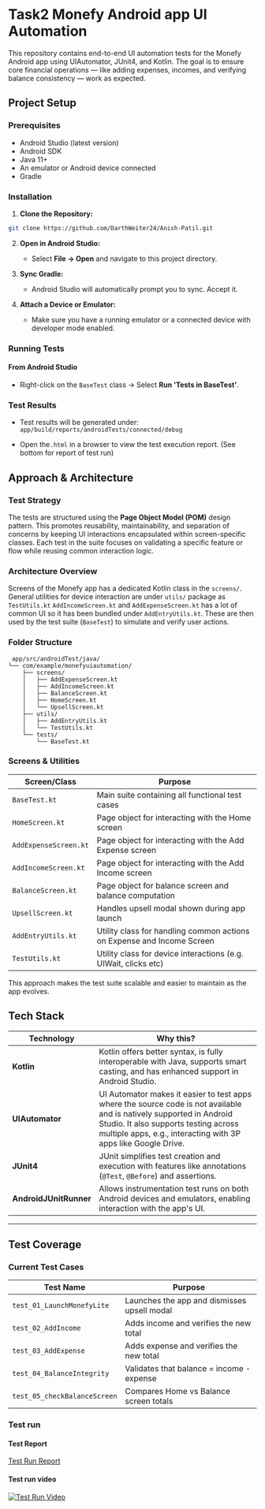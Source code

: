# Task2 Monefy Android app UI Automation

This repository contains end-to-end UI automation tests for the Monefy Android app using UIAutomator, JUnit4, and Kotlin. The goal is to ensure core financial operations — like adding expenses, incomes, and verifying balance consistency — work as expected.

## Project Setup

### Prerequisites

- Android Studio (latest version)
- Android SDK
- Java 11+
- An emulator or Android device connected
- Gradle
  
### Installation

1. **Clone the Repository:**

```bash
git clone https://github.com/DarthWeiter24/Anish-Patil.git
```
2. **Open in Android Studio:**

   - Select **File → Open** and navigate to this project directory.

3. **Sync Gradle:**

   - Android Studio will automatically prompt you to sync. Accept it.

4. **Attach a Device or Emulator:**

   - Make sure you have a running emulator or a connected device with developer mode enabled.

### Running Tests

#### From Android Studio

- Right-click on the `BaseTest` class → Select **Run 'Tests in BaseTest'**.

### Test Results

- Test results will be generated under:
`app/build/reports/androidTests/connected/debug`

- Open the`.html` in a browser to view the test execution report. (See bottom for report of test run)


## Approach & Architecture

### Test Strategy

The tests are structured using the **Page Object Model (POM)** design pattern. This promotes reusability, maintainability, and separation of concerns by keeping UI interactions encapsulated within screen-specific classes. Each test in the suite focuses on validating a specific feature or flow while reusing common interaction logic.

### Architecture Overview

 Screens of the Monefy app has a dedicated Kotlin class in the `screens/`.
General utilities for device interaction are under `utils/` package as `TestUtils.kt`
`AddIncomeScreen.kt` and `AddExpenseScreen.kt` has a lot of common UI so it has been bundled under `AddEntryUtils.kt`. These are then used by the test suite (`BaseTest`) to simulate and verify user actions.

### Folder Structure
```
 app/src/androidTest/java/
└── com/example/monefyuiautomation/
    ├── screens/
    │   ├── AddExpenseScreen.kt
    │   ├── AddIncomeScreen.kt
    │   ├── BalanceScreen.kt
    │   ├── HomeScreen.kt
    │   └── UpsellScreen.kt
    ├── utils/
    │   ├── AddEntryUtils.kt
    │   └── TestUtils.kt
    └── tests/
        └── BaseTest.kt
```

### Screens & Utilities


| Screen/Class         | Purpose                                                                 |
|----------------------|-------------------------------------------------------------------------|
| `BaseTest.kt`         | Main suite containing all functional test cases                         |
| `HomeScreen.kt`       | Page object for interacting with the Home screen                        |
| `AddExpenseScreen.kt` | Page object for interacting with the Add Expense screen                 |
| `AddIncomeScreen.kt`  | Page object for interacting with the Add Income screen                  |
| `BalanceScreen.kt`    | Page object for balance screen and balance computation                  |
| `UpsellScreen.kt`     | Handles upsell modal shown during app launch                            |
| `AddEntryUtils.kt`    | Utility class for handling common actions on Expense and Income Screen  |
| `TestUtils.kt`        | Utility class for device interactions (e.g. UIWait, clicks etc)         |


This approach makes the test suite scalable and easier to maintain as the app evolves.

## Tech Stack

| Technology            | Why this?                                                                                                      |
|-----------------------|----------------------------------------------------------------------------------------------------------------|
| **Kotlin**             | Kotlin offers better syntax, is fully interoperable with Java, supports smart casting, and has enhanced support in Android Studio. |
| **UIAutomator**        | UI Automator makes it easier to test apps where the source code is not available and is natively supported in Android Studio. It also supports testing across multiple apps, e.g., interacting with 3P apps like Google Drive. |
| **JUnit4**             | JUnit simplifies test creation and execution with features like annotations (`@Test`, `@Before`) and assertions. |
| **AndroidJUnitRunner** | Allows instrumentation test runs on both Android devices and emulators, enabling interaction with the app's UI. |


---

## Test Coverage

### Current Test Cases

| Test Name                  | Purpose                                                      |
|----------------------------|--------------------------------------------------------------|
| `test_01_LaunchMonefyLite`  | Launches the app and dismisses upsell modal                   |
| `test_02_AddIncome`         | Adds income and verifies the new total                       |
| `test_03_AddExpense`        | Adds expense and verifies the new total                      |
| `test_04_BalanceIntegrity`  | Validates that balance = income - expense                    |
| `test_05_checkBalanceScreen`| Compares Home vs Balance screen totals                       |

### Test run
#### Test Report
[Test Run Report](https://github.com/DarthWeiter24/Anish-Patil/blob/main/Task2_MonefyUIAutomation/app/build/reports/androidTests/connected/debug/com.example.monefyuiautomation.tests.BaseTest.html)
#### Test run video
[![Test Run Video](https://img.youtube.com/vi/pLR2C8oXtUA/0.jpg)](https://youtube.com/shorts/pLR2C8oXtUA?feature=share)
